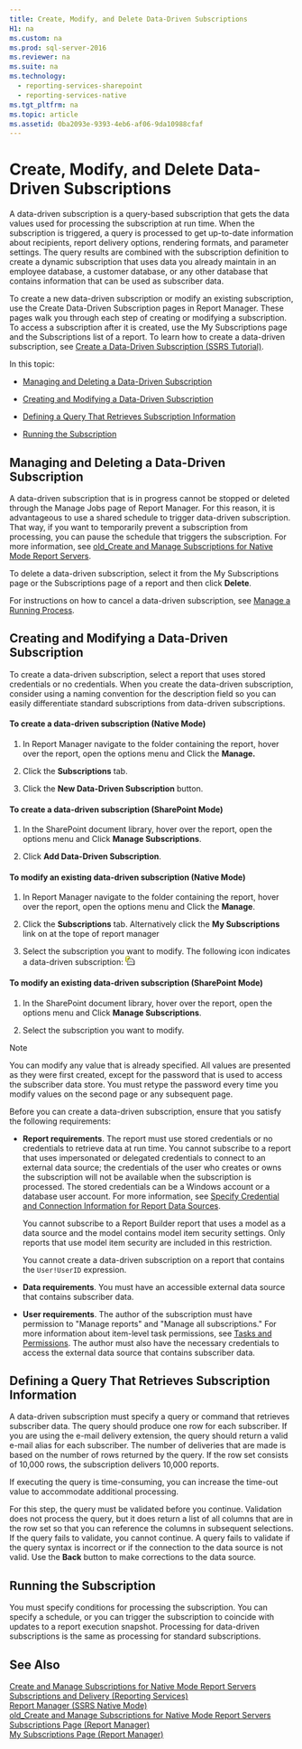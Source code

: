 ```yaml
---
title: Create, Modify, and Delete Data-Driven Subscriptions
H1: na
ms.custom: na
ms.prod: sql-server-2016
ms.reviewer: na
ms.suite: na
ms.technology: 
  - reporting-services-sharepoint
  - reporting-services-native
ms.tgt_pltfrm: na
ms.topic: article
ms.assetid: 0ba2093e-9393-4eb6-af06-9da10988cfaf
---
```

# Create, Modify, and Delete Data-Driven Subscriptions
  A data\-driven subscription is a query\-based subscription that gets the data values used for processing the subscription at run time. When the subscription is triggered, a query is processed to get up\-to\-date information about recipients, report delivery options, rendering formats, and parameter settings. The query results are combined with the subscription definition to create a dynamic subscription that uses data you already maintain in an employee database, a customer database, or any other database that contains information that can be used as subscriber data.  
  
 To create a new data\-driven subscription or modify an existing subscription, use the Create Data\-Driven Subscription pages in Report Manager. These pages walk you through each step of creating or modifying a subscription. To access a subscription after it is created, use the My Subscriptions page and the Subscriptions list of a report. To learn how to create a data\-driven subscription, see [Create a Data-Driven Subscription &#40;SSRS Tutorial&#41;](../Topic/Create%20a%20Data-Driven%20Subscription%20\(SSRS%20Tutorial\).md).  
  
 In this topic:  
  
-   [Managing and Deleting a Data-Driven Subscription](#bkmk_manage_and_delete)  
  
-   [Creating and Modifying a Data-Driven Subscription](#bkmk_create_and_modify)  
  
-   [Defining a Query That Retrieves Subscription Information](#bkmk_define_query)  
  
-   [Running the Subscription](#bkmk_run_subscription)  
  
##  <a name="bkmk_manage_and_delete"></a> Managing and Deleting a Data\-Driven Subscription  
 A data\-driven subscription that is in progress cannot be stopped or deleted through the Manage Jobs page of Report Manager. For this reason, it is advantageous to use a shared schedule to trigger data\-driven subscription. That way, if you want to temporarily prevent a subscription from processing, you can pause the schedule that triggers the subscription. For more information, see [old\_Create and Manage Subscriptions for Native Mode Report Servers](assetId:///7f46cbdb-5102-4941-bca2-5e0ff9012c6b).  
  
 To delete a data\-driven subscription, select it from the My Subscriptions page or the Subscriptions page of a report and then click **Delete**.  
  
 For instructions on how to cancel a data\-driven subscription, see [Manage a Running Process](../../Topics/TopicNameContainA/Manage-a-Running-Process.md).  
  
##  <a name="bkmk_create_and_modify"></a> Creating and Modifying a Data\-Driven Subscription  
 To create a data\-driven subscription, select a report that uses stored credentials or no credentials. When you create the data\-driven subscription, consider using a naming convention for the description field so you can easily differentiate standard subscriptions from data\-driven subscriptions.  
  
#### To create a data\-driven subscription \(Native Mode\)  
  
1.  In Report Manager navigate to the folder containing the report, hover over the report, open the options menu and Click the **Manage.**  
  
2.  Click the **Subscriptions** tab.  
  
3.  Click the **New Data\-Driven Subscription** button.  
  
#### To create a data\-driven subscription \(SharePoint Mode\)  
  
1.  In the SharePoint document library, hover over the report, open the options menu and Click **Manage Subscriptions**.  
  
2.  Click **Add Data\-Driven Subscription**.  
  
#### To modify an existing data\-driven subscription \(Native Mode\)  
  
1.  In Report Manager navigate to the folder containing the report, hover over the report, open the options menu and Click the **Manage**.  
  
2.  Click the **Subscriptions** tab. Alternatively click the **My Subscriptions** link on at the tope of report manager  
  
3.  Select the subscription you want to modify. The following icon indicates a data\-driven subscription: ![Data-driven subscription icon](../../Images/Image/ImageNotContaina/hlp_16subscriptiondd.gif "hlp_16subscriptiondd")  
  
#### To modify an existing data\-driven subscription \(SharePoint Mode\)  
  
1.  In the SharePoint document library, hover over the report, open the options menu and Click **Manage Subscriptions**.  
  
2.  Select the subscription you want to modify.  
  
> [!NOTE]  
>  You can modify any value that is already specified. All values are presented as they were first created, except for the password that is used to access the subscriber data store. You must retype the password every time you modify values on the second page or any subsequent page.  
  
 Before you can create a data\-driven subscription, ensure that you satisfy the following requirements:  
  
-   **Report requirements**. The report must use stored credentials or no credentials to retrieve data at run time. You cannot subscribe to a report that uses impersonated or delegated credentials to connect to an external data source; the credentials of the user who creates or owns the subscription will not be available when the subscription is processed. The stored credentials can be a Windows account or a database user account. For more information, see [Specify Credential and Connection Information for Report Data Sources](../../Topics/TopicNameNotContainA/Specify-Credential-and-Connection-Information-for-Report-Data-Sources.md).  
  
     You cannot subscribe to a Report Builder report that uses a model as a data source and the model contains model item security settings. Only reports that use model item security are included in this restriction.  
  
     You cannot create a data\-driven subscription on a report that contains the `User!UserID` expression.  
  
-   **Data requirements**. You must have an accessible external data source that contains subscriber data.  
  
-   **User requirements**. The author of the subscription must have permission to "Manage reports" and "Manage all subscriptions." For more information about item\-level task permissions, see [Tasks and Permissions](../../Topics/TopicNameNotContainA/Tasks-and-Permissions.md). The author must also have the necessary credentials to access the external data source that contains subscriber data.  
  
##  <a name="bkmk_define_query"></a> Defining a Query That Retrieves Subscription Information  
 A data\-driven subscription must specify a query or command that retrieves subscriber data. The query should produce one row for each subscriber. If you are using the e\-mail delivery extension, the query should return a valid e\-mail alias for each subscriber. The number of deliveries that are made is based on the number of rows returned by the query. If the row set consists of 10,000 rows, the subscription delivers 10,000 reports.  
  
 If executing the query is time\-consuming, you can increase the time\-out value to accommodate additional processing.  
  
 For this step, the query must be validated before you continue. Validation does not process the query, but it does return a list of all columns that are in the row set so that you can reference the columns in subsequent selections. If the query fails to validate, you cannot continue. A query fails to validate if the query syntax is incorrect or if the connection to the data source is not valid. Use the **Back** button to make corrections to the data source.  
  
##  <a name="bkmk_run_subscription"></a> Running the Subscription  
 You must specify conditions for processing the subscription. You can specify a schedule, or you can trigger the subscription to coincide with updates to a report execution snapshot. Processing for data\-driven subscriptions is the same as processing for standard subscriptions.  
  
## See Also  
 [Create and Manage Subscriptions for Native Mode Report Servers](../../Topics/TopicNameNotContainA/Create-and-Manage-Subscriptions-for-Native-Mode-Report-Servers.md)   
 [Subscriptions and Delivery &#40;Reporting Services&#41;](../../Topics/TopicNameNotContainA/Subscriptions-and-Delivery--Reporting-Services-.md)   
 [Report Manager  &#40;SSRS Native Mode&#41;](../../Topics/TopicNameNotContainA/Report-Manager---SSRS-Native-Mode-.md)   
 [old\_Create and Manage Subscriptions for Native Mode Report Servers](assetId:///7f46cbdb-5102-4941-bca2-5e0ff9012c6b)   
 [Subscriptions Page &#40;Report Manager&#41;](../../Topics/TopicNameNotContainA/Subscriptions-Page--Report-Manager-.md)   
 [My Subscriptions Page &#40;Report Manager&#41;](../../Topics/TopicNameNotContainA/My-Subscriptions-Page--Report-Manager-.md)  
  
  